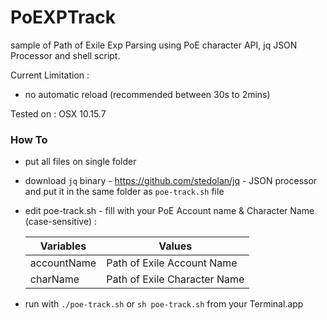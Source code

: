 # PoEXPTrack
sample of Path of Exile Exp Parsing using PoE character API, jq JSON Processor and shell script.

Current Limitation :
- no automatic reload (recommended between 30s to 2mins)

Tested on : OSX 10.15.7

### How To 
- put all files on single folder
- download `jq` binary - https://github.com/stedolan/jq - JSON processor and put it in the same folder as `poe-track.sh` file
- edit poe-track.sh -  fill with your PoE Account name & Character Name (case-sensitive) :

    | Variables | Values  |
    | ------------- | ------------- |
    | accountName  | Path of Exile Account Name |
    | charName  | Path of Exile Character Name  |
    
- run with `./poe-track.sh` or `sh poe-track.sh` from your Terminal.app
